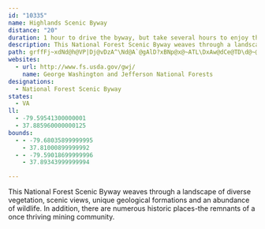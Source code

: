 ```yaml
---
id: "10335"
name: Highlands Scenic Byway
distance: "20"
duration: 1 hour to drive the byway, but take several hours to enjoy the trails offered.
description: This National Forest Scenic Byway weaves through a landscape of diverse vegetation, scenic views, unique geological formations and an abundance of wildlife.  In addition, there are numerous historic places-the remnants of a once thriving mining community.
path: grffFj~xdNd@h@VP|Dj@vDzA^\Nd@A`@gAlD?xBNp@x@~ATL\DxAw@dCe@TD\d@~@pDvA|C|@vAz@x@d@E\]F[GmAWk@kB_Ag@m@a@yHSy@_A{BHc@ZO^@bDlCx@hAxChF`C~AZp@DlBLf@n@x@hAl@bA^jDp@zAzAd@R`Fp@bA?hCe@bCu@t@_@n@CNPDVGb@cDxDYn@Ix@XlAx@zAhA|A~BbB|CjDr@`@nCXx@h@h@fAJf@ErBDj@Rd@XZhB|@bBd@|ArAnAj@xAf@t@LvAKhDsAbBiAb@Ib@Dn@VhH|EvB?pAuA|BQpClFxC`BnCGbCyBfCPt@z@lClJTv@b@Lb@_@t@gBh@w@h@YnAQlD|@rBFxBb@hA`B|BzAhAtA~@tB|@rDj@fArAxApFvEl@^tBx@~A^pEXdFt@`Bb@t@f@rAnBxBxArB~CrBv@h@^~@lAXPv@EvAw@bBg@bBEdAJjD`AlIxGzDrBzB~@vC`@hABr@UZHpEe@dEYjFnCfEhA`@^vBrChCnCh@^pAd@hExCx@x@d@r@dC~EjC~Ch@lB`KlFvIpJ|Bv@rGtCJVjElCh@f@bAxAj@~AvBfDx@pCOx@gAdAoClByAf@wBd@o@^i@p@}@l@yBl@Uj@OjA[`@gC^UL[bA[`BA`APp@|BpAfAtARr@GdB|@nD^PtAE\PdAlA^B`@]L[R}Az@uAvAeANCNPh@xGStEXvDHRTH`@B~AY^XDlBXv@IhBNd@?xANj@hArAHf@Ij@OVuBr@qDf@UR?r@hAvBx@xCDdAIb@e@|@It@DVb@XDPh@zDRVxAOt@[n@Ar@qA^wAxBUbBqAR?X~@^r@@r@{A~EgAzFo@|AC|CL~@Xd@n@V|CXZL\f@Z|AXLTKRBHNOnBNlAXRXETSTDBL?lAHj@Zx@t@~@hBr@Rp@DlAr@lA\@^Oj@_AHEJJAXw@dAKZBdAO`AOVcBd@s@z@oAVc@d@Qt@C|@c@fCkAxBkAdAOt@|ArH|Fh_@bAlC`DbFjA`Db@hBEvIId@SJWqAw@oB_KmPeAmAmHoGqF}FyDqFcUqa@sAyBsA_BgFmDeTqWyEsEgKuIqCmC}OgPyEgGcBaCwAwA}EiD_Ae@oHkA}@g@_@e@i@_BmB_La@gAq@aAsAyAiA_AoF_BqAk@sJ}JyDgCgAyAgHyLy@aA_Ai@iD_@m@Su@g@sBaEs@_EYw@_@g@u@g@m@KgDE_BUiFyBsA_@sEWs@Mm@SmEyC{A_@_@e@u@gBa@_@_McCk@[UYgDaIaAeAeG_C}CgBiBq@_@_@o@cBi@q@cAWeAG{B^oAx@e@GKw@L{@Xk@v@k@Te@Bk@]g@k@?wDdAc@E[SYaCi@sAc@_@yD_CyAWgDp@uA@yAk@sAgAc@y@u@oCsAiDcAaBwDmEsAmBqAyDoAaGqBmFgF{MyCiF}A_BmM{JaBqBcGcJy@}@oFaEs@y@}ByE{AsBuAaAcEaCyGkCs@_@cAgA}D{Je@w@y@gCuI}Ty@cBiA{AeByAkJyGcAgBU{@_@cC{@mI@yAr@}E^CTN`GtM~@fAnAr@x@P|@?rASpBqAfDkCb@YXAb@LzAxEj@dA`@`@pA^`@l@NpASlBJf@RNn@Bb@N
websites:
  - url: http://www.fs.usda.gov/gwj/
    name: George Washington and Jefferson National Forests
designations:
  - National Forest Scenic Byway
states:
  - VA
ll:
  - -79.59541300000001
  - 37.885960000000125
bounds:
  - - -79.68035899999995
    - 37.81000899999992
  - - -79.59018699999996
    - 37.89343999999994

---
```


This National Forest Scenic Byway weaves through a landscape of diverse vegetation, scenic views, unique geological formations and an abundance of wildlife.  In addition, there are numerous historic places-the remnants of a once thriving mining community.
